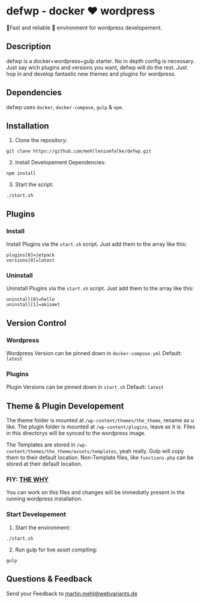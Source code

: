 # defwp - docker :heart: wordpress
:rocket:Fast and reliable :whale: environment for wordpress developement.

## Description
defwp is a docker+wordpress+gulp starter. No in depth config is necessary.
Just say wich plugins and versions you want, defwp will do the rest. Just hop in and
develop fantastic new themes and plugins for wordpress.

## Dependencies
defwp uses `docker`, `docker-compose`, `gulp` & `npm`.


## Installation
1. Clone the repository:
```
git clone https://github.com/mehlleniumfalke/defwp.git
```

2. Install Developement Dependencies:
```
npm install
```

3. Start the script:
```
./start.sh
```


## Plugins
### Install
Install Plugins via the `start.sh` script. Just add them to the array like this:
```
plugins[0]=jetpack
versions[0]=latest
```

### Uninstall
Uninstall Plugins via the `start.sh` script. Just add them to the array like this:
```
uninstall[0]=hello
uninstall[1]=akismet
```


## Version Control
### Wordpress
Wordpress Version can be pinned down in `docker-compose.yml`
Default: `latest`

### Plugins
Plugin Versions can be pinned down in `start.sh`
Default: `latest`


## Theme & Plugin Developement

The theme folder is mounted at `/wp-content/themes/the_theme`, rename as u like.
The plugin folder is mounted at `/wp-content/plugins`, leave as it is.
Files in this directorys will be synced to the wordpress image.

The Templates are stored in `/wp-content/themes/the_theme/assets/templates`, yeah really.
Gulp will copy them to their default location.
Non-Template files, like `functions.php` can be stored at their default location.

### FIY: [THE WHY](https://visible.vc/engineering/asset-pipeline-for-wordpress-theme-development/)

You can work on this files and changes will be immediatly present in the running wordpress installation.


### Start Developement
1. Start the environment:
```
./start.sh
```
2. Run gulp for live asset compiling:
```
gulp
```


## Questions & Feedback
Send your Feedback to martin.mehl@webvariants.de